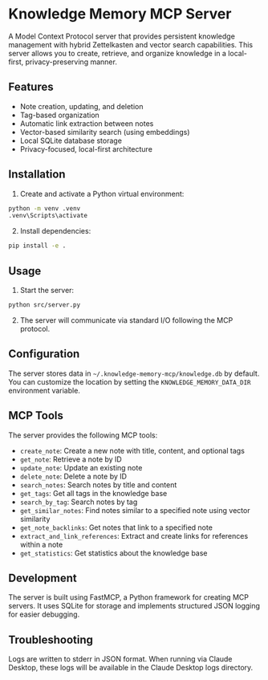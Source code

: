# Knowledge Memory MCP Server

A Model Context Protocol server that provides persistent knowledge management with hybrid Zettelkasten and vector search capabilities. This server allows you to create, retrieve, and organize knowledge in a local-first, privacy-preserving manner.

## Features

- Note creation, updating, and deletion
- Tag-based organization
- Automatic link extraction between notes
- Vector-based similarity search (using embeddings)
- Local SQLite database storage
- Privacy-focused, local-first architecture

## Installation

1. Create and activate a Python virtual environment:

```bash
python -m venv .venv
.venv\Scripts\activate
```

2. Install dependencies:

```bash
pip install -e .
```

## Usage

1. Start the server:

```bash
python src/server.py
```

2. The server will communicate via standard I/O following the MCP protocol.

## Configuration

The server stores data in `~/.knowledge-memory-mcp/knowledge.db` by default. You can customize the location by setting the `KNOWLEDGE_MEMORY_DATA_DIR` environment variable.

## MCP Tools

The server provides the following MCP tools:

- `create_note`: Create a new note with title, content, and optional tags
- `get_note`: Retrieve a note by ID
- `update_note`: Update an existing note
- `delete_note`: Delete a note by ID
- `search_notes`: Search notes by title and content
- `get_tags`: Get all tags in the knowledge base
- `search_by_tag`: Search notes by tag
- `get_similar_notes`: Find notes similar to a specified note using vector similarity
- `get_note_backlinks`: Get notes that link to a specified note
- `extract_and_link_references`: Extract and create links for references within a note
- `get_statistics`: Get statistics about the knowledge base

## Development

The server is built using FastMCP, a Python framework for creating MCP servers. It uses SQLite for storage and implements structured JSON logging for easier debugging.

## Troubleshooting

Logs are written to stderr in JSON format. When running via Claude Desktop, these logs will be available in the Claude Desktop logs directory.